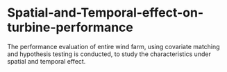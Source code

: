# Spatial-and-Temporal-effect-on-turbine-performance
The performance evaluation of entire wind farm, using covariate matching and hypothesis testing is conducted, to study the characteristics under spatial and temporal effect.

